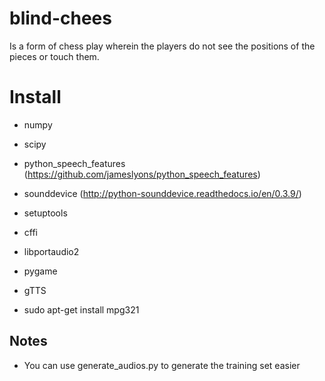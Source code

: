 # blind-chees
Is a form of chess play wherein the players do not see the positions of the pieces or touch them.

# Install

- numpy
- scipy
- python_speech_features (https://github.com/jameslyons/python_speech_features)

- sounddevice (http://python-sounddevice.readthedocs.io/en/0.3.9/)
- setuptools
- cffi
- libportaudio2

- pygame

- gTTS

- sudo apt-get install mpg321

## Notes
- You can use generate_audios.py to generate the training set easier
